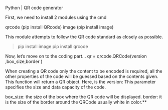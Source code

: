 Python | QR code generator

First, we need to install 2 modules using the cmd

qrcode  (pip  install QRcode)
image (pip  install image)

This module attempts to follow the QR code standard as closely as possible.

>pip install image
>pip install qrcode


Now, let’s move on to the coding part…
qr = qrcode.QRCode(version ,box_size,border )

When creating a QR code only the content to be encoded is required, all the other properties of the code will be guessed based on the contents given. This function will return a QR object.
Here, is the version: This parameter specifies the size and data capacity of the code.

box_size: the size of the box where the QR code will be displayed.
border: it is the size of the border around the QRCode usually white in color.**
